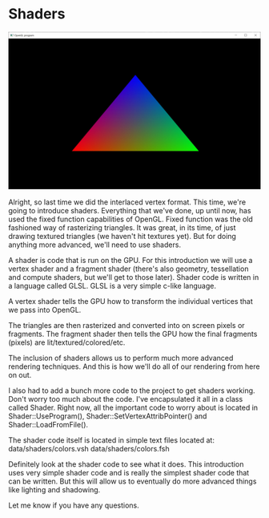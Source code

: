 # Shaders

![Shaders Screenshot](screenshot.jpg)

Alright, so last time we did the interlaced vertex format.  This time, we're going to introduce shaders.  Everything that we've done, up until now, has used the fixed function capabilities of OpenGL.  Fixed function was the old fashioned way of rasterizing triangles.  It was great, in its time, of just drawing textured triangles (we haven't hit textures yet).  But for doing anything more advanced, we'll need to use shaders.

A shader is code that is run on the GPU.  For this introduction we will use a vertex shader and a fragment shader (there's also geometry, tessellation and compute shaders, but we'll get to those later).  Shader code is written in a language called GLSL.  GLSL is a very simple c-like language.

A vertex shader tells the GPU how to transform the individual vertices that we pass into OpenGL.

The triangles are then rasterized and converted into on screen pixels or fragments.  The fragment shader then tells the GPU how the final fragments (pixels) are lit/textured/colored/etc.

The inclusion of shaders allows us to perform much more advanced rendering techniques.  And this is how we'll do all of our rendering from here on out.

I also had to add a bunch more code to the project to get shaders working.  Don't worry too much about the code.  I've encapsulated it all in a class called Shader.  Right now, all the important code to worry about is located in Shader::UseProgram(), Shader::SetVertexAttribPointer() and Shader::LoadFromFile().

The shader code itself is located in simple text files located at:
data/shaders/colors.vsh
data/shaders/colors.fsh

Definitely look at the shader code to see what it does.  This introduction uses very simple shader code and is really the simplest shader code that can be written.  But this will allow us to eventually do more advanced things like lighting and shadowing.

Let me know if you have any questions.
